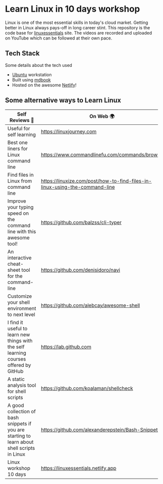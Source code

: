 # Learn Linux in 10 days workshop

Linux is one of the most essential skills in today's cloud market. Getting better in Linux always pays-off in long career stint.
This repository is the code base for [linuxessentials](https://linuxessentials.netlify.app) site. The videos are recorded and uploaded on YouTube which can be followed at their own pace.

## Tech Stack

Some details about the tech used

* [Ubuntu](https://ubuntu.com) workstation
* Built using [mdbook](https://github.com/rust-lang/mdBook)
* Hosted on the awesome [Netlify](https://www.netlify.com)!

## Some alternative ways to Learn Linux

|  Self Reviews 😬 | On Web 🌍 |
| --------------------------|-----------------------------|
| Useful for self learning  | https://linuxjourney.com  |
| Best one liners for Linux command line  | https://www.commandlinefu.com/commands/browse  |
| Find files in Linux from command line  | https://linuxize.com/post/how-to-find-files-in-linux-using-the-command-line  |
| Improve your typing speed on the command line with this awesome tool!  | https://github.com/balzss/cli-typer  |
| An interactive cheat-sheet tool for the command-line  | https://github.com/denisidoro/navi  |
| Customize your shell environment to next level  | https://github.com/alebcay/awesome-shell  |
| I find it useful to learn new things with the self learning courses offered by GitHub  | https://lab.github.com  |
| A static analysis tool for shell scripts  | https://github.com/koalaman/shellcheck  |
| A good collection of bash snippets if you are starting to learn about shell scripts in Linux  | https://github.com/alexanderepstein/Bash-Snippets  |
| Linux workshop 10 days  | https://linuxessentials.netlify.app  |
